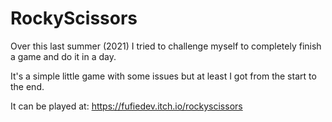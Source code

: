 # RockyScissors

Over this last summer (2021) I tried to challenge myself to completely finish a game and do it in a day. 

It's a simple little game with some issues but at least I got from the start to the end.

It can be played at:
https://fufiedev.itch.io/rockyscissors
